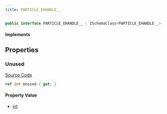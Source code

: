 ```yaml
---
title: PARTICLE_EHANDLE__
---
```


```csharp
public interface PARTICLE_EHANDLE__ : ISchemaClass<PARTICLE_EHANDLE__>, ISchemaField, ISchemaClass, INativeHandle
```

#### Implements

## Properties

### Unused

[Source Code](https://github.com/swiftly-solution/swiftlys2/blob/beta/managed/src/SwiftlyS2.Generated/Schemas/Interfaces/PARTICLE_EHANDLE__.cs#L16)

```csharp
ref int Unused { get; }
```

#### Property Value

- [int](https://learn.microsoft.com/dotnet/api/system.int32)

